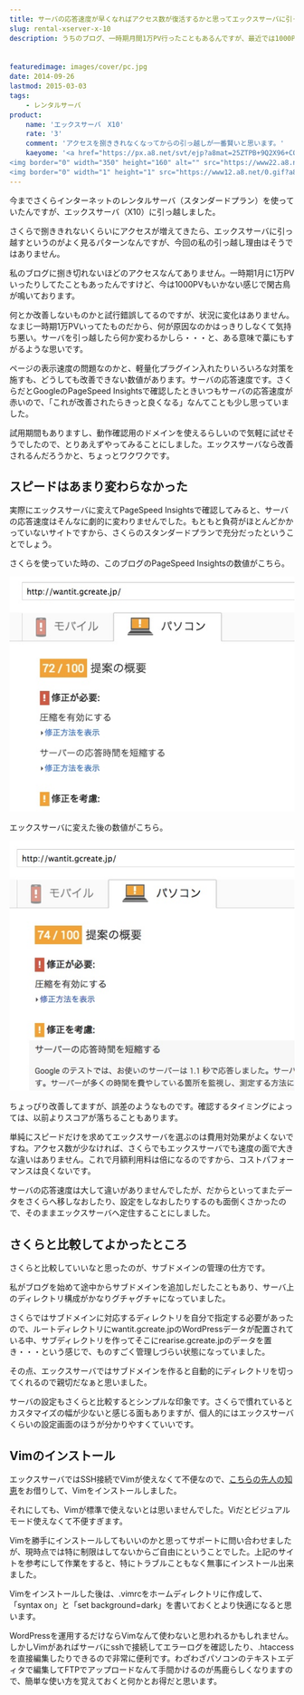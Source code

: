 ```yaml
---
title: サーバの応答速度が早くなればアクセス数が復活するかと思ってエックスサーバに引っ越してみた
slug: rental-xserver-x-10
description: うちのブログ、一時期月間1万PV行ったこともあるんですが、最近では1000PVを切っています。サーバを引っ越したら変わるかもしれないと、エックスサーバへの引っ越しましたが効果は出ず。サーバの設定が私の好みだったのがせめてもの救いです。


featuredimage: images/cover/pc.jpg
date: 2014-09-26
lastmod: 2015-03-03
tags: 
    - レンタルサーバ
product:
    name: 'エックスサーバ　X10'
    rate: '3'
    comment: 'アクセスを捌ききれなくなってからの引っ越しが一番賢いと思います。'
    kaeyome: '<a href="https://px.a8.net/svt/ejp?a8mat=25ZTPB+9Q2X96+CO4+661TT" target="_blank">
<img border="0" width="350" height="160" alt="" src="https://www22.a8.net/svt/bgt?aid=131001887588&wid=002&eno=01&mid=s00000001642001036000&mc=1"></a>
<img border="0" width="1" height="1" src="https://www12.a8.net/0.gif?a8mat=25ZTPB+9Q2X96+CO4+661TT" alt="">'
---
```


今までさくらインターネットのレンタルサーバ（スタンダードプラン）を使っていたんですが、エックスサーバ（X10）に引っ越しました。

さくらで捌ききれないくらいにアクセスが増えてきたら、エックスサーバに引っ越すというのがよく見るパターンなんですが、今回の私の引っ越し理由はそうではありません。

私のブログに捌き切れないほどのアクセスなんてありません。一時期1月に1万PVいったりしてたこともあったんですけど、今は1000PVもいかない感じで閑古鳥が鳴いております。

何とか改善しないものかと試行錯誤してるのですが、状況に変化はありません。なまじ一時期1万PVいってたものだから、何が原因なのかはっきりしなくて気持ち悪い。サーバを引っ越したら何か変わるかしら・・・と、ある意味で藁にもすがるような思いです。

ページの表示速度の問題なのかと、軽量化プラグイン入れたりいろいろな対策を施すも、どうしても改善できない数値があります。サーバの応答速度です。さくらだとGoogleのPageSpeed Insightsで確認したときいつもサーバの応答速度が赤いので、「これが改善されたらきっと良くなる」なんてことも少し思っていました。

試用期間もありますし、動作確認用のドメインを使えるらしいので気軽に試せそうでしたので、とりあえずやってみることにしました。エックスサーバなら改善されるんだろうかと、ちょっとワクワクです。


## スピードはあまり変わらなかった


実際にエックスサーバに変えてPageSpeed Insightsで確認してみると、サーバの応答速度はそんなに劇的に変わりませんでした。もともと負荷がほとんどかかっていないサイトですから、さくらのスタンダードプランで充分だったということでしょう。

さくらを使っていた時の、このブログのPageSpeed Insightsの数値がこちら。

![さくらサーバスタンダードプラン](b2b25c0f36c98695b8c3f099d313a128.jpg)

エックスサーバに変えた後の数値がこちら。

![エックスサーバでの数値](6b153bf8b567f9fa3725523e36cecc52.jpg)

ちょっぴり改善してますが、誤差のようなものです。確認するタイミングによっては、以前よりスコアが落ちることもあります。

単純にスピードだけを求めてエックスサーバを選ぶのは費用対効果がよくないですね。アクセス数が少なければ、さくらでもエックスサーバでも速度の面で大きな違いはありません。これで月額利用料は倍になるのですから、コストパフォーマンスは良くないです。

サーバの応答速度は大して違いがありませんでしたが、だからといってまたデータをさくらへ移しなおしたり、設定をしなおしたりするのも面倒くさかったので、そのままエックスサーバへ定住することにしました。


## さくらと比較してよかったところ


さくらと比較していいなと思ったのが、サブドメインの管理の仕方です。

私がブログを始めて途中からサブドメインを追加しだしたこともあり、サーバ上のディレクトリ構成がかなりグチャグチャになっていました。

さくらではサブドメインに対応するディレクトリを自分で指定する必要があったので、ルートディレクトリにwantit.gcreate.jpのWordPressデータが配置されている中、サブディレクトリを作ってそこにrearise.gcreate.jpのデータを置き・・・という感じで、ものすごく管理しづらい状態になっていました。

その点、エックスサーバではサブドメインを作ると自動的にディレクトリを切ってくれるので親切だなぁと思いました。

サーバの設定もさくらと比較するとシンプルな印象です。さくらで慣れているとカスタマイズの幅が少ないと感じる面もありますが、個人的にはエックスサーバくらいの設定画面のほうが分かりやすくていいです。


## Vimのインストール


エックスサーバではSSH接続でVimが使えなくて不便なので、<a href="https://cyber-em.seesaa.net/article/378772172.html">こちらの先人の知恵</a>をお借りして、Vimをインストールしました。

それにしても、Vimが標準で使えないとは思いませんでした。Viだとビジュアルモード使えなくて不便すぎます。

Vimを勝手にインストールしてもいいのかと思ってサポートに問い合わせましたが、現時点では特に制限はしてないからご自由にということでした。上記のサイトを参考にして作業をすると、特にトラブルこともなく無事にインストール出来ました。

Vimをインストールした後は、.vimrcをホームディレクトリに作成して、「syntax on」と「set background=dark」を書いておくとより快適になると思います。

WordPressを運用するだけならVimなんて使わないと思われるかもしれません。しかしVimがあればサーバにsshで接続してエラーログを確認したり、.htaccessを直接編集したりできるので非常に便利です。わざわざパソコンのテキストエディタで編集してFTPでアップロードなんて手間かけるのが馬鹿らしくなりますので、簡単な使い方を覚えておくと何かとお得だと思います。


  